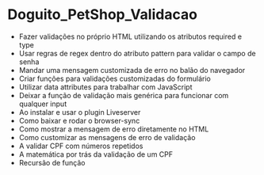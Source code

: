 # Doguito_PetShop_Validacao

- Fazer validações no próprio HTML utilizando os atributos required e type
- Usar regras de regex dentro do atributo pattern para validar o campo de senha
- Mandar uma mensagem customizada de erro no balão do navegador
- Criar funções para validações customizadas do formulário
- Utilizar data attributes para trabalhar com JavaScript
- Deixar a função de validação mais genérica para funcionar com qualquer input 
- Ao instalar e usar o plugin Liveserver
- Como baixar e rodar o browser-sync
- Como mostrar a mensagem de erro diretamente no HTML
- Como customizar as mensagens de erro de validação
- A validar CPF com números repetidos
- A matemática por trás da validação de um CPF
- Recursão de função